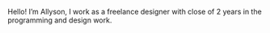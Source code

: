 Hello! I’m Allyson, I work as a freelance designer with close of 2 years in the programming and design work.